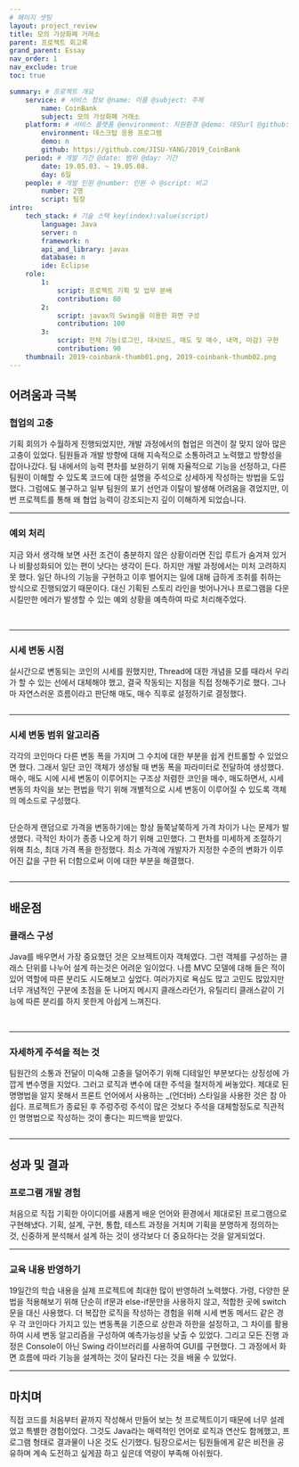 ```yaml
---
# 페이지 셋팅
layout: project_review
title: 모의 가상화폐 거래소
parent: 프로젝트 회고록
grand_parent: Essay
nav_order: 1
nav_exclude: true
toc: true

summary: # 프로젝트 개요
    service: # 서비스 정보 @name: 이름 @subject: 주제
        name: CoinBank
        subject: 모의 가상화폐 거래소
    platform: # 서비스 플랫폼 @environment: 지원환경 @demo: 데모url @github: 깃헙url, @value: default -> n
        environment: 데스크탑 응용 프로그램  
        demo: n
        github: https://github.com/JISU-YANG/2019_CoinBank
    period: # 개발 기간 @date: 범위 @day: 기간
        date: 19.05.03. ~ 19.05.08.
        day: 6일
    people: # 개발 인원 @number: 인원 수 @script: 비고
        number: 2명
        script: 팀장
intro:
    tech_stack: # 기술 스택 key(index):value(script)
        language: Java
        server: n
        framework: n
        api_and_library: javax
        database: n
        ide: Eclipse
    role:
        1:
            script: 프로젝트 기획 및 업무 분배
            contribution: 80
        2:
            script: javax의 Swing을 이용한 화면 구성
            contribution: 100
        3:
            script: 전체 기능(로그인, 대시보드, 매도 및 매수, 내역, 마감) 구현
            contribution: 90
    thumbnail: 2019-coinbank-thumb01.png, 2019-coinbank-thumb02.png
---
```


## 어려움과 극복
### 협업의 고충
기획 회의가 수월하게 진행되었지만, 개발 과정에서의 협업은 의견이 잘 맞지 않아 많은 고충이 있었다.
팀원들과 개발 방향에 대해 지속적으로 소통하려고 노력했고 방향성을 잡아나갔다.
팀 내에서의 능력 편차를 보완하기 위해 자율적으로 기능을 선정하고, 다른 팀원이 이해할 수 있도록 코드에 대한 설명을 주석으로 상세하게 작성하는 방법을 도입했다.
그럼에도 불구하고 일부 팀원의 포기 선언과 이탈이 발생해 어려움을 겪었지만, 이번 프로젝트를 통해 왜 협업 능력이 강조되는지 깊이 이해하게 되었습니다.

---

### 예외 처리
지금 와서 생각해 보면 사전 조건이 충분하지 않은 상황이라면 진입 루트가 숨겨져 있거나 비활성화되어 있는 편이 낫다는 생각이 든다.
하지만 개발 과정에서는 미처 고려하지 못 했다.
일단 하나의 기능을 구현하고 이후 벌어지는 일에 대해 급하게 조취를 취하는 방식으로 진행되었기 때문이다.
대신 기획된 스토리 라인을 벗어나거나 프로그램을 다운시킬만한 에러가 발생할 수 있는 예외 상황을 예측하여 따로 처리해주었다.

<img class="cdn-img" id="2019-coinbank-code01.png"/>

<img class="cdn-img" id="2019-coinbank-code02.png"/>

<img class="cdn-img" id="2019-coinbank-code03.png"/>

---

### 시세 변동 시점
실시간으로 변동되는 코인의 시세를 원했지만, Thread에 대한 개념을 모를 때라서 우리가 할 수 있는 선에서 대체해야 했고, 결국 작동되는 지점을 직접 정해주기로 했다.
그나마 자연스러운 흐름이라고 판단해 매도, 매수 직후로 설정하기로 결정했다. 

<img class="cdn-img" id="2019-coinbank-code06.png"/>

---

### 시세 변동 범위 알고리즘
각각의 코인마다 다른 변동 폭을 가지며 그 수치에 대한 부분을 쉽게 컨트롤할 수 있었으면 했다.
그래서 일단 코인 객체가 생성될 때 변동 폭을 파라미터로 전달하여 생성했다.
매수, 매도 시에 시세 변동이 이루어지는 구조상 저렴한 코인을 매수, 매도하면서, 
시세 변동의 차익을 보는 편법을 막기 위해 개별적으로 시세 변동이 이루어질 수 있도록 객체의 메소드로 구성했다.

<img class="cdn-img" id="2019-coinbank-code04.png"/>

단순하게 랜덤으로 가격을 변동하기에는 항상 들쭉날쭉하게 가격 차이가 나는 문제가 발생했다.
극적인 차이가 종종 나오게 하기 위해 고민했다. 그 편차를 미세하게 조절하기 위해 최소, 최대 가격 폭을 한정했다.
최소 가격에 개발자가 지정한 수준의 변화가 이루어진 값을 구한 뒤 더함으로써 이에 대한 부분을 해결했다.

<img class="cdn-img" id="2019-coinbank-code05.png"/>

---

## 배운점
### 클래스 구성
Java를 배우면서 가장 중요했던 것은 오브젝트이자 객체였다. 그런 객체를 구성하는 클래스 단위를 나누어 설계 하는것은 어려운 일이었다.
나름 MVC 모델에 대해 들은 적이 있어 역할에 따른 분리도 시도해보고 싶었다.
여러가지로 욕심도 많고 고민도 많았지만 너무 개념적인 구분에 초점을 둔 나머지 메시지 클래스라던가, 유틸리티 클래스같이 기능에 따른 분리를 하지 못한게 아쉽게 느껴진다.

<img class="cdn-img" id="2019-coinbank-code08.png"/>

<img class="cdn-img" id="2019-coinbank-code09.png"/>

---

### 자세하게 주석을 적는 것
팀원간의 소통과 전달이 미숙해 고충을 덜어주기 위해 디테일인 부분보다는 상징성에 가깝게 변수명을 지었다.
그러고 로직과 변수에 대한 주석을 철저하게 써놓았다. 제대로 된 명명법을 알지 못해서 프론트 언어에서 사용하는 \_(언더바) 스타일을 사용한 것은 참 아쉽다.
프로젝트가 종료된 후 주렁주렁 주석이 많은 것보다 주석을 대체할정도로 직관적인 명명법으로 작성하는 것이 좋다는 피드백을 받았다.

<img class="cdn-img" id="2019-coinbank-code07.png"/>

---

## 성과 및 결과
### 프로그램 개발 경험
처음으로 직접 기획한 아이디어를 새롭게 배운 언어와 환경에서 제대로된 프로그램으로 구현해냈다.
기획, 설계, 구현, 통합, 테스트 과정을 거치며 기획을 분명하게 정의하는 것, 
신중하게 분석해서 설계 하는 것이 생각보다 더 중요하다는 것을 알게되었다.

---

### 교육 내용 반영하기
19일간의 학습 내용을 실제 프로젝트에 최대한 많이 반영하려 노력했다.
가령, 다양한 문법을 적용해보기 위해 단순히 if문과 else-if문만을 사용하지 않고, 적합한 곳에 switch문을 대신 사용했다.
더 복잡한 로직을 작성하는 경험을 위해 시세 변동 메서드 같은 경우 각 코인마다 가지고 있는 변동폭을 기준으로 상한과 하한을 설정하고,
그 차이를 활용하여 시세 변동 알고리즘을 구성하여 예측가능성을 낮출 수 있었다.
그리고 모든 진행 과정은 Console이 아닌 Swing 라이브러리를 사용하여 GUI를 구현했다.
그 과정에서 화면 흐름에 따라 기능을 설계하는 것이 달라진 다는 것을 배울 수 있었다.

---

## 마치며
직접 코드를 처음부터 끝까지 작성해서 만들어 보는 첫 프로젝트이기 때문에 너무 설레었고 특별한 경험이었다. 
그것도 Java라는 매력적인 언어로 로직과 연산도 함께했고, 프로그램 형태로 결과물이 나온 것도 신기했다. 
팀장으로서는 팀원들에게 같은 비전을 공유하며 계속 도전하고 싶게끔 하고 싶은데 역량이 부족해 아쉬웠다.
